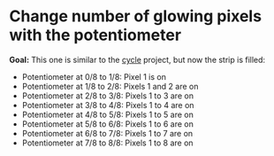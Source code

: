 # Change number of glowing pixels with the potentiometer

**Goal:** This one is similar to the [cycle](../cycle) project,
but now the strip is filled:

* Potentiometer at 0/8 to 1/8: Pixel 1 is on
* Potentiometer at 1/8 to 2/8: Pixels 1 and 2 are on
* Potentiometer at 2/8 to 3/8: Pixels 1 to 3 are on
* Potentiometer at 3/8 to 4/8: Pixels 1 to 4 are on
* Potentiometer at 4/8 to 5/8: Pixels 1 to 5 are on
* Potentiometer at 5/8 to 6/8: Pixels 1 to 6 are on
* Potentiometer at 6/8 to 7/8: Pixels 1 to 7 are on
* Potentiometer at 7/8 to 8/8: Pixels 1 to 8 are on
